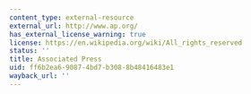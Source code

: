 ```yaml
---
content_type: external-resource
external_url: http://www.ap.org/
has_external_license_warning: true
license: https://en.wikipedia.org/wiki/All_rights_reserved
status: ''
title: Associated Press
uid: ff6b2ea6-9087-4bd7-b308-8b48416483e1
wayback_url: ''
---
```

